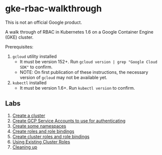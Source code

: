 # gke-rbac-walkthrough

This is not an official Google product.

A walk through of RBAC in Kubernetes 1.6 on a Google Container Engine (GKE)
cluster.

Prerequisites:
1. `gcloud` utility installed
    - It must be version 152+. Run `gcloud version | grep "Google Cloud SDK"` to
      confirm.
    - NOTE: On first publication of these instructions, the necessary version of
      `gcloud` may not be available yet.
1. `kubectl` installed
    - It must be version 1.6+. Run `kubectl version` to confirm.

## Labs

1. [Create a cluster](create-cluster.md)
1. [Create GCP Service Accounts to use for authenticating](create-service-accounts.md)
1. [Create some namespaces](create-namespaces.md)
1. [Create roles and role bindings](create-roles.md)
1. [Create cluster roles and role bindings](create-cluster-roles.md)
1. [Using Existing Cluster Roles](using-existing-cluster-roles.md)
1. [Cleaning up](cleaning-up.md)
